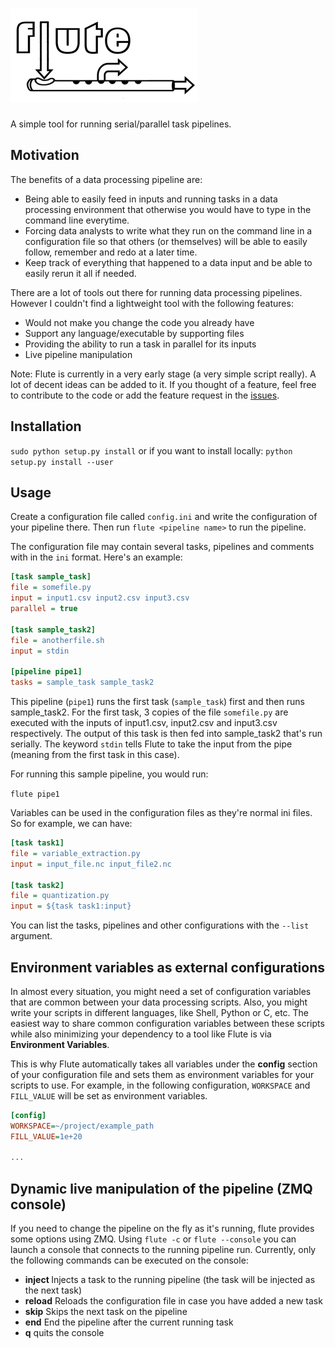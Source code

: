![Flute logo](/resources/logo.png?raw=true)
===

A simple tool for running serial/parallel task pipelines. 

## Motivation

The benefits of a data processing pipeline are:

- Being able to easily feed in inputs and running tasks in a data processing environment that otherwise you would have to type in the command line everytime. 
- Forcing data analysts to write what they run on the command line in a configuration file so that others (or themselves) will be able to easily follow, remember and redo at a later time. 
- Keep track of everything that happened to a data input and be able to easily rerun it all if needed.

There are a lot of tools out there for running data processing pipelines. However I couldn't find a lightweight tool with the following features:

- Would not make you change the code you already have
- Support any language/executable by supporting files 
- Providing the ability to run a task in parallel for its inputs
- Live pipeline manipulation

Note: Flute is currently in a very early stage (a very simple script really). A lot of decent ideas can be added to it. If you thought of a feature, feel free to contribute to the code or add the feature request in the [issues](https://github.com/auxiliary/flute/issues). 

## Installation

`sudo python setup.py install` or if you want to install locally: `python setup.py install --user`

## Usage

Create a configuration file called `config.ini` and write the configuration of your pipeline there. 
Then run `flute <pipeline name>` to run the pipeline. 

The configuration file may contain several tasks, pipelines and comments with in the `ini` format. Here's an example:

```ini
[task sample_task]
file = somefile.py
input = input1.csv input2.csv input3.csv
parallel = true

[task sample_task2]
file = anotherfile.sh
input = stdin

[pipeline pipe1]
tasks = sample_task sample_task2
```

This pipeline (`pipe1`) runs the first task (`sample_task`) first and then runs sample_task2. For the first task, 3 copies of the file `somefile.py` are executed with the inputs of input1.csv, input2.csv and input3.csv respectively. The output of this task is then fed into sample_task2 that's run serially. The keyword `stdin` tells Flute to take the input from the pipe (meaning from the first task in this case). 

For running this sample pipeline, you would run:

`flute pipe1`

Variables can be used in the configuration files as they're normal ini files. So for example, we can have:

```ini
[task task1]
file = variable_extraction.py
input = input_file.nc input_file2.nc

[task task2]
file = quantization.py
input = ${task task1:input}
```

You can list the tasks, pipelines and other configurations with the `--list` argument. 

## Environment variables as external configurations

In almost every situation, you might need a set of configuration variables that are common between your data processing scripts. Also, you might write your scripts in different languages, like Shell, Python or C, etc. The easiest way to share common configuration variables between these scripts while also minimizing your dependency to a tool like Flute is via **Environment Variables**. 

This is why Flute automatically takes all variables under the **config** section of your configuration file and sets them as environment variables for your scripts to use. For example, in the following configuration, `WORKSPACE` and `FILL_VALUE` will be set as environment variables.

```ini
[config]
WORKSPACE=~/project/example_path
FILL_VALUE=1e+20

...
```

## Dynamic live manipulation of the pipeline (ZMQ console)

If you need to change the pipeline on the fly as it's running, flute provides some options using ZMQ. Using `flute -c` or `flute --console` you can launch a console that connects to the running pipeline run. Currently, only the following commands can be executed on the console:

- **inject <task name>** Injects a task to the running pipeline (the task will be injected as the next task)
- **reload** Reloads the configuration file in case you have added a new task
- **skip** Skips the next task on the pipeline
- **end** End the pipeline after the current running task
- **q** quits the console


